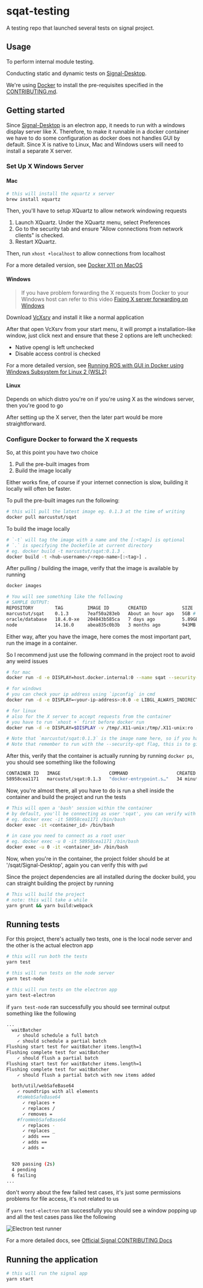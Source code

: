 # sqat-testing

A testing repo that launched several tests on signal project.

## Usage

To perform internal module testing.

Conducting static and dynamic tests on [Signal-Desktop](https://github.com/signalapp/Signal-Desktop).

We're using [Docker](https://www.docker.com/) to install the pre-requisites specified in the [CONTRIBUTING.md](https://github.com/signalapp/Signal-Desktop/blob/development/CONTRIBUTING.md).

## Getting started

Since [Signal-Desktop](https://github.com/signalapp/Signal-Desktop) is an electron app, it needs to run with a windows display server like X. Therefore, to make it runnable in a docker container we have to do some configuration as docker does not handles GUI by default. Since X is native to Linux, Mac and Windows users will need to install a separate X server.

### Set Up X Windows Server

#### Mac

```sh
# this will install the xquartz x server
brew install xquartz
```

Then, you'll have to setup XQuartz to allow network windowing requests

1. Launch XQuartz. Under the XQuartz menu, select Preferences
2. Go to the security tab and ensure "Allow connections from network clients" is checked.
3. Restart XQuartz.

Then, run `xhost +localhost` to allow connections from localhost

For a more detailed version, see [Docker X11 on MacOS](https://gist.github.com/paul-krohn/e45f96181b1cf5e536325d1bdee6c949)

#### Windows

>If you have problem forwarding the X requests from Docker to your Windows host can refer to this video [Fixing X server forwarding on Windows](https://youtu.be/KH36_s7CgFI)

Download [VcXsrv](https://sourceforge.net/projects/vcxsrv/) and install it like a normal application

After that open VcXsrv from your start menu, it will prompt a installation-like window, just click next and ensure that these 2 options are left unchecked:

- Native opengl is left unchecked
- Disable access control is checked

For a more detailed version, see [Running ROS with GUI in Docker using Windows Subsystem for Linux 2 (WSL2)](https://marinerobotics.gtorg.gatech.edu/running-ros-with-gui-in-docker-using-windows-subsystem-for-linux-2-wsl2/)

#### Linux

Depends on which distro you're on if you're using X as the windows server, then you're good to go

After setting up the X server, then the later part would be more straightforward.

### Configure Docker to forward the X requests

So, at this point you have two choice

1. Pull the pre-built images from [](https://hub.docker.com/repository/docker/marcustut/sqat)
2. Build the image locally

Either works fine, of course if your internet connection is slow, building it locally will often be faster.

To pull the pre-built images run the following:

```sh
# this will pull the latest image eg. 0.1.3 at the time of writing
docker pull marcustut/sqat
```

To build the image locally

```sh
# `-t` will tag the image with a name and the [:<tag>] is optional
# `.` is specifying the Dockefile at current directory
# eg. docker build -t marcustut/sqat:0.1.3 .
docker build -t <hub-username>/<repo-name>[:<tag>] .
```

After pulling / building the image, verify that the image is available by running

```sh
docker images

# You will see something like the following
# SAMPLE OUTPUT:
REPOSITORY        TAG         IMAGE ID       CREATED             SIZE
marcustut/sqat    0.1.3       7eaf50a283eb   About an hour ago   5GB # <- this is the image you just pulled or built
oracle/database   18.4.0-xe   204843b585ca   7 days ago          5.89GB
node              14.16.0     abea835c0b3b   3 months ago        943MB
```

Either way, after you have the image, here comes the most important part, run the image in a container.

So I recommend just use the following command in the project root to avoid any weird issues

```sh
# for mac
docker run -d -e DISPLAY=host.docker.internal:0 --name sqat --security-opt seccomp=chrome.json marcustut/sqat:0.1.3

# for windows
# you can check your ip address using `ipconfig` in cmd
docker run -d -e DISPLAY=<your-ip-address>:0.0 -e LIBGL_ALWAYS_INDIRECT=0 --name sqat --security-opt seccomp=chrome.json marcustut/sqat:0.1.3

# for linux
# also for the X server to accept requests from the container
# you have to run `xhost +` first before docker run
docker run -d -e DISPLAY=$DISPLAY -v /tmp/.X11-unix:/tmp/.X11-unix:ro --name sqat --security-opt seccomp=chrome.json marcustut/sqat:0.1.3

# Note that `marcustut/sqat:0.1.3` is the image name here, so if you have a different version or name just change it
# Note that remember to run with the --security-opt flag, this is to give allow the guest os permissions for Chromium and this is required
```

After this, verify that the container is actually running by running `docker ps`, you should see something like the following

```sh
CONTAINER ID   IMAGE                  COMMAND                  CREATED          STATUS          PORTS     NAMES
58958cea1171   marcustut/sqat:0.1.3   "docker-entrypoint.s…"   34 minutes ago   Up 34 minutes             sqat
```

Now, you're almost there, all you have to do is run a shell inside the container and build the project and run the tests

```sh
# This will open a 'bash' session within the container
# by default, you'll be connecting as user 'sqat', you can verify with `whoami`
# eg. docker exec -it 58958cea1171 /bin/bash
docker exec -it <container_id> /bin/bash

# in case you need to connect as a root user
# eg. docker exec -u 0 -it 58958cea1171 /bin/bash
docker exec -u 0 -it <container_id> /bin/bash
```

Now, when you're in the container, the project folder should be at '/sqat/Signal-Desktop', again you can verify this with `pwd`

Since the project dependencies are all installed during the docker build, you can straight building the project by running

```sh
# This will build the project
# note: this will take a while
yarn grunt && yarn build:webpack
```

## Running tests

For this project, there's actually two tests, one is the local node server and the other is the actual electron app

```sh
# this will run both the tests
yarn test

# this will run tests on the node server
yarn test-node

# this will run tests on the electron app
yarn test-electron
```

if `yarn test-node` ran successfully you should see terminal output something like the following

```sh
...
  waitBatcher
    ✓ should schedule a full batch
    ✓ should schedule a partial batch
Flushing start test for waitBatcher items.length=1
Flushing complete test for waitBatcher
    ✓ should flush a partial batch
Flushing start test for waitBatcher items.length=1
Flushing complete test for waitBatcher
    ✓ should flush a partial batch with new items added

  both/util/webSafeBase64
    ✓ roundtrips with all elements
    #toWebSafeBase64
      ✓ replaces +
      ✓ replaces /
      ✓ removes =
    #fromWebSafeBase64
      ✓ replaces -
      ✓ replaces _
      ✓ adds ===
      ✓ adds ==
      ✓ adds =


  920 passing (2s)
  4 pending
  6 failing
...
```

don't worry about the few failed test cases, it's just some permissions problems for file access, it's not related to us

if `yarn test-electron` ran successfully you should see a window popping up and all the test cases pass like the following

![Electron test runner](images/electron-test.png)

For a more detailed docs, see [Official Signal CONTRIBUTING Docs](https://github.com/signalapp/Signal-Desktop/blob/development/CONTRIBUTING.md)

## Running the application

```sh
# this will run the signal app
yarn start
```
